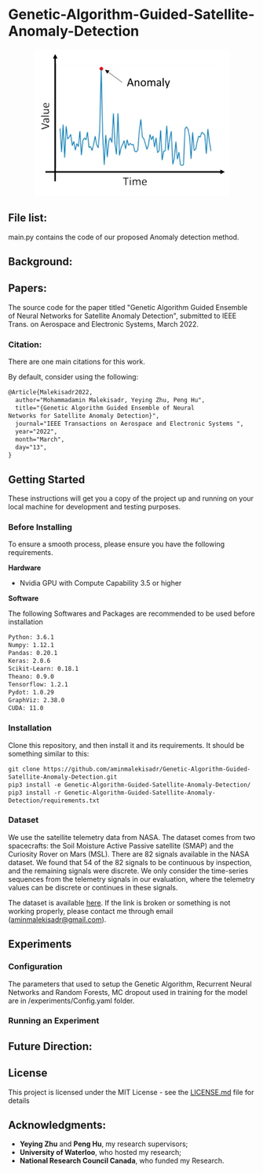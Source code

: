 
# Genetic-Algorithm-Guided-Satellite-Anomaly-Detection
<p align="center">
  <img src="anomaly.png" width="400"/>
</p>

## File list:
main.py contains the code of our proposed  Anomaly detection method.
## Background:

## Papers:
The source code for the paper titled "Genetic Algorithm Guided Ensemble of Neural
Networks for Satellite Anomaly Detection", submitted to IEEE Trans. on Aerospace and Electronic Systems, March 2022.
### Citation:
There are one main citations for this work.

By default, consider using the following:

```
@Article{Malekisadr2022,
  author="Mohammadamin Malekisadr, Yeying Zhu, Peng Hu",
  title="{Genetic Algorithm Guided Ensemble of Neural
Networks for Satellite Anomaly Detection}",
  journal="IEEE Transactions on Aerospace and Electronic Systems ",
  year="2022",
  month="March",
  day="13",
}
```
## Getting Started
These instructions will get you a copy of the project up and running on your local machine for development and testing purposes.

### Before Installing
To ensure a smooth process, please ensure you have the following requirements.

**Hardware**
- Nvidia GPU with Compute Capability 3.5 or higher


**Software**

The following Softwares and Packages are recommended to be used before installation
```
Python: 3.6.1
Numpy: 1.12.1
Pandas: 0.20.1
Keras: 2.0.6
Scikit-Learn: 0.18.1
Theano: 0.9.0
Tensorflow: 1.2.1
Pydot: 1.0.29
GraphViz: 2.38.0
CUDA: 11.0
```
### Installation
Clone this repository, and then install it and its requirements. It should be something similar to this:

```
git clone https://github.com/aminmalekisadr/Genetic-Algorithm-Guided-Satellite-Anomaly-Detection.git
pip3 install -e Genetic-Algorithm-Guided-Satellite-Anomaly-Detection/
pip3 install -r Genetic-Algorithm-Guided-Satellite-Anomaly-Detection/requirements.txt
```

### Dataset
We use the satellite telemetry data from NASA. The dataset comes from two spacecrafts: the Soil Moisture Active Passive satellite (SMAP) and the Curiosity Rover on Mars (MSL).
There are 82 signals available in the NASA dataset. We found that 54 of the 82 signals  to be continuous by inspection, and the remaining signals were discrete.  We only consider the time-series sequences from the telemetry signals in our evaluation, where the telemetry values can be discrete or continues in these signals.

The dataset is available [here](https://s3-us-west-2.amazonaws.com/telemanom/data.zip). If the link is broken or something is not working properly, please contact me through email (aminmalekisadr@gmail.com).
## Experiments
### Configuration

 The parameters that used to setup the Genetic Algorithm, Recurrent Neural Networks and Random Forests, MC dropout used in training for the model are in /experiments/Config.yaml folder.
 


### Running an Experiment
## Future Direction:
## License
This project is licensed under the MIT License - see the [LICENSE.md](LICENSE.md) file for details
## Acknowledgments:
* **Yeying Zhu** and **Peng Hu**, my research supervisors;
* **University of Waterloo**, who hosted my research;
* **National Research Council Canada**, who funded my Research.






